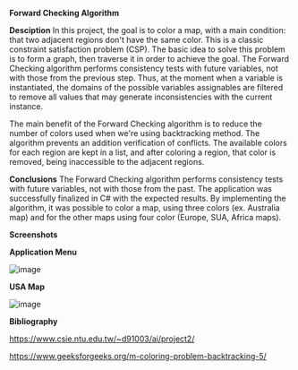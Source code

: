 **Forward Checking Algorithm**

**Desciption**
In this project, the goal is to color a map, with a main condition: that two adjacent regions don't have the same color. This is a classic constraint satisfaction problem (CSP).
The basic idea to solve this problem is to form a graph, then traverse it in order to achieve the goal. The Forward Checking algorithm performs consistency tests with future variables, not with those from the previous step. Thus, at the moment when a variable is instantiated, the domains of the possible variables assignables are filtered to remove all values that may generate inconsistencies with the current instance.

The main benefit of the Forward Checking algorithm is to reduce the number of colors used when we're using backtracking method. The algorithm prevents an addition verification of conflicts. The available colors for each region are kept in a list, and after coloring a region, that color is removed, being inaccessible to the adjacent regions.

**Conclusions**
The Forward Checking algorithm performs consistency tests with future variables, not with those from the past. 
The application was successfully finalized in C# with the expected results. By implementing the algorithm, it was possible to color a map, using three colors (ex. Australia map) and for the other maps using four color (Europe, SUA, Africa maps).

**Screenshots**

**Application Menu**

![image](https://github.com/alexalupescu/ForwardCheckingAlgorithm/assets/134335603/099fa370-afa6-44df-922c-f841c6734dcd)

**USA Map**

![image](https://github.com/alexalupescu/ForwardCheckingAlgorithm/assets/134335603/80c8d1c5-5b20-4b83-8830-172275bfc044)

**Bibliography**

https://www.csie.ntu.edu.tw/~d91003/ai/project2/

https://www.geeksforgeeks.org/m-coloring-problem-backtracking-5/
